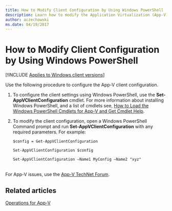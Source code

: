 ```yaml
---
title: How to Modify Client Configuration by Using Windows PowerShell (Windows 10/11)
description: Learn how to modify the Application Virtualization (App-V) client configuration by using Windows PowerShell.
author: aczechowski
ms.date: 04/19/2017
---
```


# How to Modify Client Configuration by Using Windows PowerShell

[!INCLUDE [Applies to Windows client versions](../includes/applies-to-windows-client-versions.md)]

Use the following procedure to configure the App-V client configuration.

1.  To configure the client settings using Windows PowerShell, use the **Set-AppVClientConfiguration** cmdlet. For more information about installing Windows PowerShell, and a list of cmdlets see, [How to Load the Windows PowerShell Cmdlets for App-V and Get Cmdlet Help](appv-load-the-powershell-cmdlets-and-get-cmdlet-help.md).

2.  To modify the client configuration, open a Windows PowerShell Command prompt and run **Set-AppVClientConfiguration** with any required parameters. For example:

    `$config = Get-AppVClientConfiguration`

    `Set-AppVClientConfiguration $config`

    `Set-AppVClientConfiguration –Name1 MyConfig –Name2 "xyz"`




<br>For App-V issues, use the [App-V TechNet Forum](https://social.technet.microsoft.com/Forums/en-US/home?forum=mdopappv).

## Related articles

[Operations for App-V](appv-operations.md)
